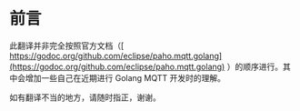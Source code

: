 # 前言

此翻译并非完全按照官方文档（[ https://godoc.org/github.com/eclipse/paho.mqtt.golang](https://godoc.org/github.com/eclipse/paho.mqtt.golang) ）的顺序进行。其中会增加一些自己在近期进行 Golang MQTT 开发时的理解。

如有翻译不当的地方，请随时指正，谢谢。

